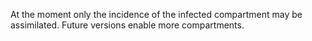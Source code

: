 At the moment only the incidence of the infected compartment may be assimilated. Future versions enable more compartments.
